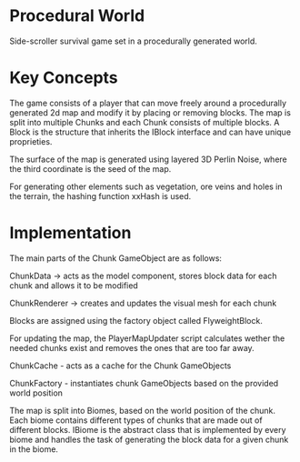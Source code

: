 # Procedural World
Side-scroller survival game set in a procedurally generated world.

# Key Concepts 

The game consists of a player that can move freely around a procedurally generated 2d map and modify it by placing or removing blocks. 
The map is split into multiple Chunks and each Chunk consists of multiple blocks. 
A Block is the structure that inherits the IBlock interface and can have unique proprieties.

The surface of the map is generated using layered 3D Perlin Noise, where the third coordinate is the seed of the map.

For generating other elements such as vegetation, ore veins and holes in the terrain, the hashing function xxHash is used.

# Implementation 

The main parts of the Chunk GameObject are as follows:

ChunkData     -> acts as the model component, stores block data for each chunk and allows it to be modified

ChunkRenderer -> creates and updates the visual mesh for each chunk 

Blocks are assigned using the factory object called FlyweightBlock.

For updating the map, the PlayerMapUpdater script calculates wether the needed chunks exist and removes the ones that are too far away.

ChunkCache   - acts as a cache for the Chunk GameObjects

ChunkFactory - instantiates chunk GameObjects based on the provided world position

The map is split into Biomes, based on the world position of the chunk. Each biome contains different types of chunks that are made out of different blocks. IBiome is the abstract class that is implemented by every biome and handles the task of generating the block data for a given chunk in the biome.
